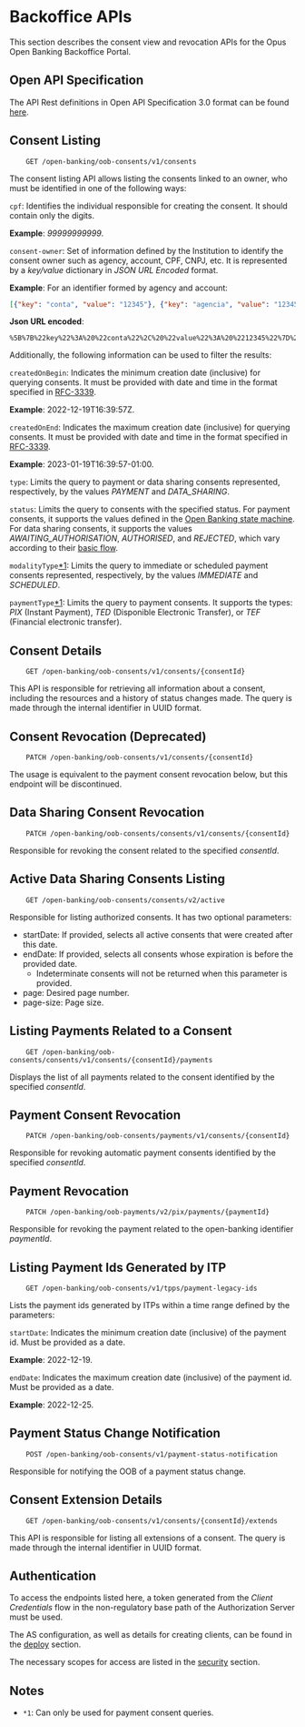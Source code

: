 # Backoffice APIs

This section describes the consent view and revocation APIs for the Opus Open Banking Backoffice Portal.

## Open API Specification

The API Rest definitions in Open API Specification 3.0 format can be found
[here](./oas-oob-consents.yaml).

## Consent Listing

        GET /open-banking/oob-consents/v1/consents

The consent listing API allows listing the consents linked
to an owner, who must be identified in one of the following ways:

`cpf`: Identifies the individual responsible for creating the consent.
It should contain only the digits.

**Example**: *99999999999*.

`consent-owner`: Set of information defined by the Institution to identify
the consent owner such as agency, account, CPF, CNPJ, etc.
It is represented by a *key/value* dictionary in *JSON URL Encoded* format.

**Example**: For an identifier formed by agency and account:

```json
[{"key": "conta", "value": "12345"}, {"key": "agencia", "value": "12345"}]
```

**Json URL encoded**:

```text
%5B%7B%22key%22%3A%20%22conta%22%2C%20%22value%22%3A%20%2212345%22%7D%2C%20%7B%22key%22%3A%20%22agencia%22%2C%20%22value%22%3A%20%2212345%22%7D%5D
```
Additionally, the following information can be used to filter the results:

`createdOnBegin`: Indicates the minimum creation date (inclusive) for querying consents.
It must be provided with date and time in the format specified in [RFC-3339](https://datatracker.ietf.org/doc/html/rfc3339).

**Example**: 2022-12-19T16:39:57Z.

`createdOnEnd`: Indicates the maximum creation date (inclusive) for querying consents.
It must be provided with date and time in the format specified in [RFC-3339](https://datatracker.ietf.org/doc/html/rfc3339).

**Example**: 2023-01-19T16:39:57-01:00.

`type`: Limits the query to payment or data sharing consents represented, respectively, by the values *PAYMENT* and *DATA_SHARING*.

`status`: Limits the query to consents with the specified status. For payment consents, it supports the values defined in the [Open Banking state machine](https://openfinancebrasil.atlassian.net/wiki/spaces/OF/pages/345178187/M+quina+de+Estados+-+v1.0.0+-+SV+Pagamentos+Autom+ticos). For data sharing consents, it supports the values *AWAITING_AUTHORISATION*, *AUTHORISED*, and *REJECTED*, which vary according to their [basic flow](https://openbanking-brasil.github.io/areadesenvolvedor/documents/fluxo_basico_consentimento.pdf).

`modalityType`[*1](#observações): Limits the query to immediate or scheduled payment consents represented, respectively, by the values *IMMEDIATE* and *SCHEDULED*.

`paymentType`[*1](#observações): Limits the query to payment consents. It supports the types: *PIX* (Instant Payment), *TED* (Disponible Electronic Transfer), or *TEF* (Financial electronic transfer).

## Consent Details

        GET /open-banking/oob-consents/v1/consents/{consentId}

This API is responsible for retrieving all information about a consent,
including the resources and a history of status changes made. The query is made through the internal identifier in UUID format.

## Consent Revocation (Deprecated)

        PATCH /open-banking/oob-consents/v1/consents/{consentId}

The usage is equivalent to the payment consent revocation below, but this endpoint will be discontinued.

## Data Sharing Consent Revocation

        PATCH /open-banking/oob-consents/consents/v1/consents/{consentId}

Responsible for revoking the consent related to the specified *consentId*.

## Active Data Sharing Consents Listing

        GET /open-banking/oob-consents/consents/v2/active

Responsible for listing authorized consents. It has two optional parameters:
- startDate: If provided, selects all active consents that were created after this date.
- endDate: If provided, selects all consents whose expiration is before the provided date.
  - Indeterminate consents will not be returned when this parameter is provided.
- page: Desired page number.
- page-size: Page size.

## Listing Payments Related to a Consent

        GET /open-banking/oob-consents/consents/v1/consents/{consentId}/payments

Displays the list of all payments related to the consent identified by the specified *consentId*.

## Payment Consent Revocation

        PATCH /open-banking/oob-consents/payments/v1/consents/{consentId}

Responsible for revoking automatic payment consents identified by the specified *consentId*.

## Payment Revocation

        PATCH /open-banking/oob-payments/v2/pix/payments/{paymentId}

Responsible for revoking the payment related to the open-banking identifier *paymentId*.

## Listing Payment Ids Generated by ITP

        GET /open-banking/oob-consents/v1/tpps/payment-legacy-ids

Lists the payment ids generated by ITPs within a time range defined by the parameters:

`startDate`: Indicates the minimum creation date (inclusive) of the payment id. Must be provided as a date.

**Example**: 2022-12-19.

`endDate`: Indicates the maximum creation date (inclusive) of the payment id. Must be provided as a date.

**Example**: 2022-12-25.

## Payment Status Change Notification

        POST /open-banking/oob-consents/v1/payment-status-notification

Responsible for notifying the OOB of a payment status change.

## Consent Extension Details

        GET /open-banking/oob-consents/v1/consents/{consentId}/extends

This API is responsible for listing all extensions of a consent.
The query is made through the internal identifier in UUID format.

## Authentication

To access the endpoints listed here, a token generated from the *Client Credentials* flow in the non-regulatory base path of the Authorization Server must be used.

The AS configuration, as well as details for creating clients, can be found in the [deploy](../../deploy/oob-authorization-server/readme.md) section.

The necessary scopes for access are listed in the [security](../../segurança/apis/readme.md#oob-consents) section.

## Notes

- `*1`: Can only be used for payment consent queries.

